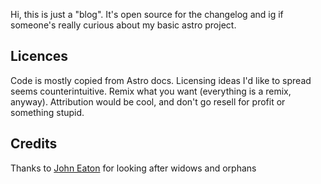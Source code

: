 Hi, this is just a "blog". It's open source for the changelog and ig if someone's really curious about my basic astro project. 

## Licences 
Code is mostly copied from Astro docs.
Licensing ideas I'd like to spread seems counterintuitive. Remix what you want (everything is a remix, anyway). Attribution would be cool, and don't go resell for profit or something stupid. 

## Credits
Thanks to [John Eaton](https://github.com/johneatmon) for looking after widows and orphans
